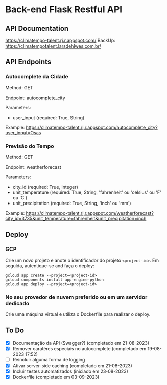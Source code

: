 # Back-end Flask Restful API
## API Documentation
https://climatempo-talent.rj.r.appspot.com/
BackUp: https://climatempotalent.larsdehlwes.com.br/

## API Endpoints
### Autocomplete da Cidade
Method: GET

Endpoint: autocomplete_city

Parameters:
* user_input (required: True, String)

Example: https://climatempo-talent.rj.r.appspot.com/autocomplete_city?user_input=Osas

### Previsão do Tempo
Method: GET

Endpoint: weatherforecast

Parameters:
* city_id (required: True, Integer)
* unit_temperature (required: True, String, 'fahrenheit' ou 'celsius' ou 'F' ou 'C')
* unit_precipitation (required: True, String, 'inch' ou 'mm')

Example: https://climatempo-talent.rj.r.appspot.com/weatherforecast?city_id=3735&unit_temperature=fahrenheit&unit_precipitation=inch

## Deploy
### GCP
Crie um novo projeto e anote o identificador do projeto `<project-id>`. Em seguída, autentique-se and faça o deploy: 
```
gcloud app create --project=<project-id>
gcloud components install app-engine-python
gcloud app deploy --project=<project-id>
```

### No seu provedor de nuvem preferido ou em um servidor dedicado
Crie uma máquina virtual e utiliza o Dockerfile para realizar o deploy.

## To Do
- [x] Documentação da API (Swagger?) (completado em 21-08-2023)
- [x] Remover caratéres especiais no autocomplete (completado em 19-08-2023 17:52)
- [ ] Reincluir alguma forma de logging
- [x] Ativar server-side caching (completado em 21-08-2023)
- [x] Incluir testes automatizados (iniciado em 23-08-2023)
- [x] Dockerfile (completado em 03-09-2023)
